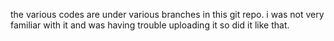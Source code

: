 the various codes are under various branches in this git repo. i was not very familiar with it and was having trouble uploading it so did it like that.
